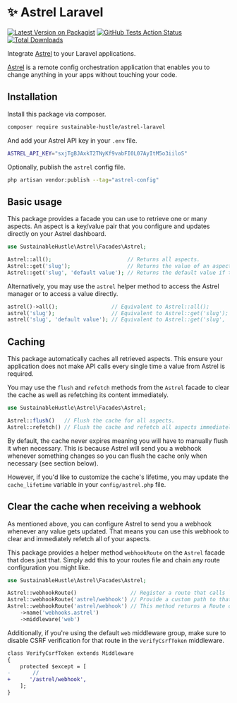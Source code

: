 # ✨ Astrel Laravel

[![Latest Version on Packagist](https://img.shields.io/packagist/v/sustainable-hustle/astrel-laravel.svg)](https://packagist.org/packages/sustainable-hustle/astrel-laravel)
[![GitHub Tests Action Status](https://img.shields.io/github/workflow/status/sustainable-hustle/astrel-laravel/Tests?label=tests)](https://github.com/sustainable-hustle/astrel-laravel/actions?query=workflow%3ATests+branch%3Amain)
[![Total Downloads](https://img.shields.io/packagist/dt/sustainable-hustle/astrel-laravel.svg)](https://packagist.org/packages/sustainable-hustle/astrel-laravel)

Integrate [Astrel](https://astrel.io) to your Laravel applications.

[Astrel](https://astrel.io) is a remote config orchestration application that enables you to change anything in your apps without touching your code.

## Installation

Install this package via composer.

```bash
composer require sustainable-hustle/astrel-laravel
```

And add your Astrel API key in your `.env` file.

```bash
ASTREL_API_KEY="sxjTgBJAxkT2TNyKf9vabFI0L07AyItM5o3iiloS"
```

Optionally, publish the `astrel` config file.

```bash
php artisan vendor:publish --tag="astrel-config"
```

## Basic usage

This package provides a facade you can use to retrieve one or many aspects. An aspect is a key/value pair that you configure and updates directly on your Astrel dashboard.

``` php
use SustainableHustle\Astrel\Facades\Astrel;

Astrel::all();                        // Returns all aspects.
Astrel::get('slug');                  // Returns the value of an aspect by giving its slug.
Astrel::get('slug', 'default value'); // Returns the default value if the given aspect has no value.
```

Alternatively, you may use the `astrel` helper method to access the Astrel manager or to access a value directly.

``` php
astrel()->all();                 // Equivalent to Astrel::all();
astrel('slug');                  // Equivalent to Astrel::get('slug');
astrel('slug', 'default value'); // Equivalent to Astrel::get('slug', 'default value');
```

## Caching

This package automatically caches all retrieved aspects. This ensure your application does not make API calls every single time a value from Astrel is required.

You may use the `flush` and `refetch` methods from the `Astrel` facade to clear the cache as well as refetching its content immediately.

``` php
use SustainableHustle\Astrel\Facades\Astrel;

Astrel::flush()   // Flush the cache for all aspects.
Astrel::refetch() // Flush the cache and refetch all aspects immediately.
```

By default, the cache never expires meaning you will have to manually flush it when necessary. This is because Astrel will send you a webhook whenever something changes so you can flush the cache only when necessary (see section below).

However, if you'd like to customize the cache's lifetime, you may update the `cache_lifetime` variable in your `config/astrel.php` file.

## Clear the cache when receiving a webhook

As mentioned above, you can configure Astrel to send you a webhook whenever any value gets updated. That means you can use this webhook to clear and immediately refetch all of your aspects.

This package provides a helper method `webhookRoute` on the `Astrel` facade that does just that. Simply add this to your routes file and chain any route configuration you might like.

``` php
use SustainableHustle\Astrel\Facades\Astrel;

Astrel::webhookRoute()                 // Register a route that calls `Astrel::refetch()` when triggered.
Astrel::webhookRoute('astrel/webhook') // Provide a custom path to that route.
Astrel::webhookRoute('astrel/webhook') // This method returns a Route object so you can chain anything you want.
    ->name('webhooks.astrel')
    ->middleware('web')
```

Additionally, if you're using the default `web` middleware group, make sure to disable CSRF verification for that route in the `VerifyCsrfToken` middleware.

```diff
class VerifyCsrfToken extends Middleware
{
    protected $except = [
-       //
+      '/astrel/webhook',
    ];
}
```
